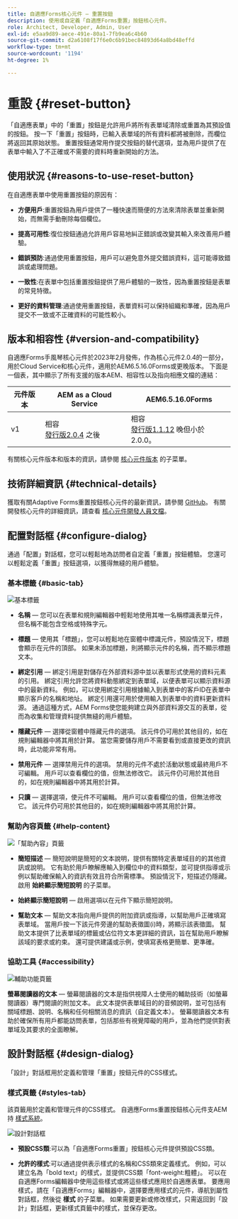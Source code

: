 ```yaml
---
title: 自適應Forms核心元件 — 重置按鈕
description: 使用或自定義「自適應Forms重置」按鈕核心元件。
role: Architect, Developer, Admin, User
exl-id: e5aa9d89-aece-491e-80a1-7fb9ea6c4b60
source-git-commit: d2a6108f17f6e0c6b91bec84893d64a8bd48effd
workflow-type: tm+mt
source-wordcount: '1194'
ht-degree: 1%

---
```


# 重設 {#reset-button}

「自適應表單」中的「重置」按鈕是允許用戶將所有表單域清除或重置為其預設值的按鈕。 按一下「重置」按鈕時，已輸入表單域的所有資料都將被刪除，而欄位將返回其原始狀態。 重置按鈕通常用作提交按鈕的替代選項，並為用戶提供了在表單中輸入了不正確或不需要的資料時重新開始的方法。


## 使用狀況 {#reasons-to-use-reset-button}

在自適應表單中使用重置按鈕的原因有：

* **方便用戶**:重置按鈕為用戶提供了一種快速而簡便的方法來清除表單並重新開始，而無需手動刪除每個欄位。

* **提高可用性**:復位按鈕通過允許用戶容易地糾正錯誤或改變其輸入來改善用戶體驗。

* **錯誤預防**:通過使用重置按鈕，用戶可以避免意外提交錯誤資料，這可能導致錯誤或處理問題。

* **一致性**:在表單中包括重置按鈕提供了用戶體驗的一致性，因為重置按鈕是表單的常見特徵。

* **更好的資料管理**:通過使用重置按鈕，表單資料可以保持組織和準確，因為用戶提交不一致或不正確資料的可能性較小。

## 版本和相容性 {#version-and-compatibility}

自適應Forms手風琴核心元件於2023年2月發佈，作為核心元件2.0.4的一部分，用於Cloud Service和核心元件，適用於AEM6.5.16.0Forms或更晚版本。 下面是一個表，其中顯示了所有支援的版本AEM、相容性以及指向相應文檔的連結：

| 元件版本 | AEM as a Cloud Service  | AEM6.5.16.0Forms |
|---|---|---|
| v1 | 相容<br>[發行版2.0.4](/help/adaptive-forms/version.md) 之後 | 相容<br>[發行版1.1.12](/help/adaptive-forms/version.md) 晚但小於2.0.0。 |

有關核心元件版本和版本的資訊，請參閱 [核心元件版本](/help/adaptive-forms/version.md) 的子菜單。

<!-- ## Sample Component Output {#sample-component-output}

To experience the Accordion Component as well as see examples of its configuration options as well as HTML and JSON output, visit the [Component Library](https://adobe.com/go/aem_cmp_library_accordion). -->

## 技術詳細資訊 {#technical-details}

獲取有關Adaptive Forms重置按鈕核心元件的最新資訊，請參閱 [GitHub](https://github.com/adobe/aem-core-forms-components/tree/master/ui.af.apps/src/main/content/jcr_root/apps/core/fd/components/form/button/v1/button)。 有關開發核心元件的詳細資訊，請查看 [核心元件開發人員文檔](/help/developing/overview.md)。

## 配置對話框 {#configure-dialog}

通過「配置」對話框，您可以輕鬆地為訪問者自定義「重置」按鈕體驗。 您還可以輕鬆定義「重置」按鈕選項，以獲得無縫的用戶體驗。

### 基本標籤 {#basic-tab}

![基本標籤](/help/adaptive-forms/assets/button_basictab.png)

* **名稱**  — 您可以在表單和規則編輯器中輕鬆地使用其唯一名稱標識表單元件，但名稱不能包含空格或特殊字元。

* **標題**  — 使用其「標題」，您可以輕鬆地在窗體中標識元件，預設情況下，標題會顯示在元件的頂部。 如果未添加標題，則將顯示元件的名稱，而不顯示標題文本。

* **綁定引用**  — 綁定引用是對儲存在外部資料源中並以表單形式使用的資料元素的引用。 綁定引用允許您將資料動態綁定到表單域，以便表單可以顯示資料源中的最新資料。 例如，可以使用綁定引用根據輸入到表單中的客戶ID在表單中顯示客戶的名稱和地址。 綁定引用還可用於使用輸入到表單中的資料更新資料源。 通過這種方式，AEM Forms使您能夠建立與外部資料源交互的表單，從而為收集和管理資料提供無縫的用戶體驗。

* **隱藏元件**  — 選擇從窗體中隱藏元件的選項。 該元件仍可用於其他目的，如在規則編輯器中將其用於計算。 當您需要儲存用戶不需要看到或直接更改的資訊時，此功能非常有用。
* **禁用元件**  — 選擇禁用元件的選項。 禁用的元件不處於活動狀態或最終用戶不可編輯。 用戶可以查看欄位的值，但無法修改它。 該元件仍可用於其他目的，如在規則編輯器中將其用於計算。
* **只讀**  — 選擇選項，使元件不可編輯。 用戶可以查看欄位的值，但無法修改它。 該元件仍可用於其他目的，如在規則編輯器中將其用於計算。

### 幫助內容頁籤 {#help-content}

![「幫助內容」頁籤](/help/adaptive-forms/assets/button_helptab.png)

* **簡短描述**  — 簡短說明是簡短的文本說明，提供有關特定表單域目的的其他資訊或說明。 它有助於用戶瞭解應輸入到欄位中的資料類型，並可提供指導或示例以幫助確保輸入的資訊有效且符合所需標準。 預設情況下，短描述仍隱藏。 啟用 **始終顯示簡短說明** 的子菜單。

* **始終顯示簡短說明**  — 啟用選項以在元件下顯示簡短說明。

* **幫助文本**  — 幫助文本指向用戶提供的附加資訊或指導，以幫助用戶正確填寫表單域。 當用戶按一下該元件旁邊的幫助表徵圖(i)時，將顯示該表徵圖。 幫助文本提供了比表單域的標籤或佔位符文本更詳細的資訊，旨在幫助用戶瞭解該域的要求或約束。 還可提供建議或示例，使填寫表格更簡單、更準確。

### 協助工具 {#accessibility}

![輔助功能頁籤](/help/adaptive-forms/assets/button_accessibilitytab.png)


**螢幕閱讀器的文本**  — 螢幕閱讀器的文本是指供視障人士使用的輔助技術（如螢幕閱讀器）專門閱讀的附加文本。 此文本提供表單域目的的音頻說明，並可包括有關域標題、說明、名稱和任何相關消息的資訊（自定義文本）。 螢幕閱讀器文本有助於確保所有用戶都能訪問表單，包括那些有視覺障礙的用戶，並為他們提供對表單域及其要求的全面瞭解。

## 設計對話框 {#design-dialog}

「設計」對話框用於定義和管理「重置」按鈕元件的CSS樣式。


### 樣式頁籤 {#styles-tab}

該頁籤用於定義和管理元件的CSS樣式。 自適應Forms重置按鈕核心元件支AEM持 [樣式系統](/help/get-started/authoring.md#component-styling)。

![設計對話框](/help/adaptive-forms/assets/reset_designdialog.png)

* **預設CSS類**:可以為「自適應Forms重置」按鈕核心元件提供預設CSS類。

* **允許的樣式**:可以通過提供表示樣式的名稱和CSS類來定義樣式。 例如，可以建立名為「bold text」的樣式，並提供CSS類「font-weight:粗體」。 可以在自適應Forms編輯器中使用這些樣式或將這些樣式應用於自適應表單。 要應用樣式，請在「自適應Forms」編輯器中，選擇要應用樣式的元件，導航到屬性對話框，然後從 **樣式** 的子菜單。 如果需要更新或修改樣式，只需返回到「設計」對話框，更新樣式頁籤中的樣式，並保存更改。
